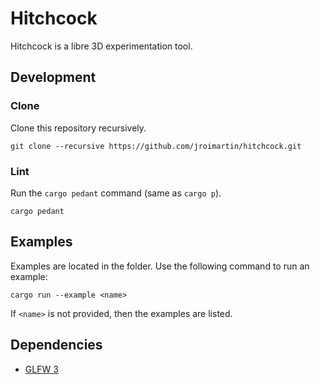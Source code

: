 # Hitchcock

Hitchcock is a libre 3D experimentation tool.

## Development

### Clone

Clone this repository recursively.

```
git clone --recursive https://github.com/jroimartin/hitchcock.git
```

### Lint

Run the `cargo pedant` command (same as `cargo p`).

```
cargo pedant
```

## Examples

Examples are located in the </examples> folder. Use the following
command to run an example:

```
cargo run --example <name>
```

If `<name>` is not provided, then the examples are listed.

## Dependencies

- [GLFW 3](https://www.glfw.org/)
